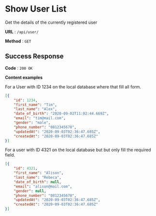 # Show User List

Get the details of the currently registered user

**URL** : `/api/user/`

**Method** : `GET`

## Success Response

**Code** : `200 OK`

**Content examples**

For a User with ID 1234 on the local database where that fill all form.

```json
[{
    "id": 1234,
    "first_name": "Tim",
    "last_name": "Alex",
    "date_of_birth": "2020-09-02T11:02:44.669Z",
    "email": "tim@mail.com",
    "gender": "male",
    "phone_number": "0812345678",
    "updatedAt": "2020-09-03T02:36:47.685Z",
    "createdAt": "2020-09-03T02:36:47.685Z"
}]
```

For a user with ID 4321 on the local database but but only fill the required field.

```json
[{
    "id": 4321,
    "first_name": "Alison",
    "last_name": "Rebeca",
    "date_of_birth": null,
    "email": "alison@mail.com",
    "gender": null,
    "phone_number": "0812345678",
    "updatedAt": "2020-09-03T02:36:47.685Z",
    "createdAt": "2020-09-03T02:36:47.685Z"
}]
```

